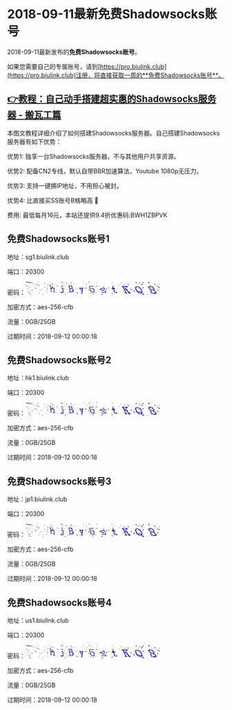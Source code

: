 # 2018-09-11最新**免费Shadowsocks账号**

2018-09-11最新发布的**免费Shadowsocks账号**。

如果您需要自己的专属账号，请到[https://pro.biulink.club](https://pro.biulink.club)注册，将直接获取一周的**免费Shadowsocks账号**。

## [👉教程：自己动手搭建超实惠的Shadowsocks服务器 - 搬瓦工篇](https://github.com/Biulink/ShadowsocksTutorials/blob/master/%E6%95%99%E6%82%A8%E8%87%AA%E5%B7%B1%E5%8A%A8%E6%89%8B%E6%90%AD%E5%BB%BA%E8%B6%85%E5%AE%9E%E6%83%A0%E7%9A%84Shadowsocks%E6%9C%8D%E5%8A%A1%E5%99%A8%20-%20%E6%90%AC%E7%93%A6%E5%B7%A5%E7%AF%87.md)
  
  本图文教程详细介绍了如何搭建Shadowsocks服务器。自己搭建Shadowsocks服务器有如下优势：

  优势1: 独享一台Shadowsocks服务器，不与其他用户共享资源。

  优势2: 配备CN2专线，默认自带BBR加速算法，Youtube 1080p无压力。

  优势3: 支持一键换IP地址，不用担心被封。

  优势4: 比直接买SS账号B格略高 🙂

  费用: 最低每月16元，本站还提供9.4折优惠码:BWH1ZBPVK  
## 免费Shadowsocks账号1

地址：sg1.biulink.club

端口：20300

密码：![免费Shadowsocks账号密码](../password/c7e8323f-5800-414b-b1c8-4565cdfd5d17.jpg)

加密方式：aes-256-cfb

流量：0GB/25GB

过期时间：2018-09-12 00:00:18

## 免费Shadowsocks账号2

地址：hk1.biulink.club

端口：20300

密码：![免费Shadowsocks账号密码](../password/c7e8323f-5800-414b-b1c8-4565cdfd5d17.jpg)

加密方式：aes-256-cfb

流量：0GB/25GB

过期时间：2018-09-12 00:00:18

## 免费Shadowsocks账号3

地址：jp1.biulink.club

端口：20300

密码：![免费Shadowsocks账号密码](../password/c7e8323f-5800-414b-b1c8-4565cdfd5d17.jpg)

加密方式：aes-256-cfb

流量：0GB/25GB

过期时间：2018-09-12 00:00:18

## 免费Shadowsocks账号4

地址：us1.biulink.club

端口：20300

密码：![免费Shadowsocks账号密码](../password/c7e8323f-5800-414b-b1c8-4565cdfd5d17.jpg)

加密方式：aes-256-cfb

流量：0GB/25GB

过期时间：2018-09-12 00:00:18

